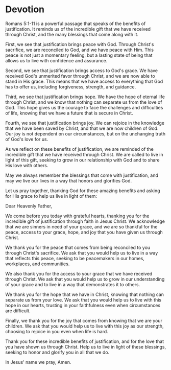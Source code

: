 # Devotion

Romans 5:1-11 is a powerful passage that speaks of the benefits of justification. It reminds us of the incredible gift that we have received through Christ, and the many blessings that come along with it.

First, we see that justification brings peace with God. Through Christ's sacrifice, we are reconciled to God, and we have peace with Him. This peace is not just a momentary feeling, but a lasting state of being that allows us to live with confidence and assurance.

Second, we see that justification brings access to God's grace. We have received God's unmerited favor through Christ, and we are now able to stand in His grace. This means that we have access to everything that God has to offer us, including forgiveness, strength, and guidance.

Third, we see that justification brings hope. We have the hope of eternal life through Christ, and we know that nothing can separate us from the love of God. This hope gives us the courage to face the challenges and difficulties of life, knowing that we have a future that is secure in Christ.

Fourth, we see that justification brings joy. We can rejoice in the knowledge that we have been saved by Christ, and that we are now children of God. Our joy is not dependent on our circumstances, but on the unchanging truth of God's love for us.

As we reflect on these benefits of justification, we are reminded of the incredible gift that we have received through Christ. We are called to live in light of this gift, seeking to grow in our relationship with God and to share His love with others.

May we always remember the blessings that come with justification, and may we live our lives in a way that honors and glorifies God.

Let us pray together, thanking God for these amazing benefits and asking for His grace to help us live in light of them:

Dear Heavenly Father,

We come before you today with grateful hearts, thanking you for the incredible gift of justification through faith in Jesus Christ. We acknowledge that we are sinners in need of your grace, and we are so thankful for the peace, access to your grace, hope, and joy that you have given us through Christ.

We thank you for the peace that comes from being reconciled to you through Christ's sacrifice. We ask that you would help us to live in a way that reflects this peace, seeking to be peacemakers in our homes, workplaces, and communities.

We also thank you for the access to your grace that we have received through Christ. We ask that you would help us to grow in our understanding of your grace and to live in a way that demonstrates it to others.

We thank you for the hope that we have in Christ, knowing that nothing can separate us from your love. We ask that you would help us to live with this hope in our hearts, trusting in your faithfulness even when circumstances are difficult.

Finally, we thank you for the joy that comes from knowing that we are your children. We ask that you would help us to live with this joy as our strength, choosing to rejoice in you even when life is hard.

Thank you for these incredible benefits of justification, and for the love that you have shown us through Christ. Help us to live in light of these blessings, seeking to honor and glorify you in all that we do.

In Jesus' name we pray, Amen.